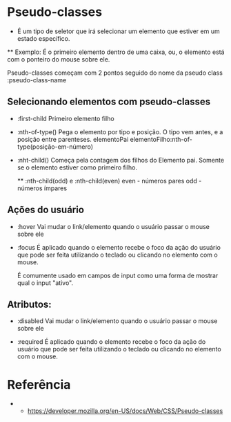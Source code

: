 # Pseudo-classes

* É um tipo de seletor que irá selecionar um elemento que estiver em um estado específico.

** Exemplo: É o primeiro elemento dentro de uma caixa, ou, o elemento está com o ponteiro do mouse sobre ele.

Pseudo-classes começam com 2 pontos seguido do nome da pseudo class :pseudo-class-name

## Selecionando elementos com pseudo-classes

* :first-child
    Primeiro elemento filho

* :nth-of-type()
    Pega o elemento por tipo e posição. O tipo vem antes, e a posição entre parenteses. elementoPai elementoFilho:nth-of-type(posição-em-número)    

* :nht-child()
    Começa pela contagem dos filhos do Elemento pai. Somente se o elemento estiver como primeiro filho.

    ** :nth-child(odd) e :nth-child(even)
        even - números pares
        odd - números ímpares


## Ações do usuário

* :hover
    Vai mudar o link/elemento quando o usuário passar o mouse sobre ele


* :focus
   É aplicado quando o elemento recebe o foco da ação do usuário que pode ser feita utilizando o teclado ou clicando no elemento com o mouse. 
   
   É comumente usado em campos de input como uma forma de mostrar qual o input "ativo".

## Atributos:

* :disabled
    Vai mudar o link/elemento quando o usuário passar o mouse sobre ele


* :required
   É aplicado quando o elemento recebe o foco da ação do usuário que pode ser feita utilizando o teclado ou clicando no elemento com o mouse. 


# Referência

* * https://developer.mozilla.org/en-US/docs/Web/CSS/Pseudo-classes 


  